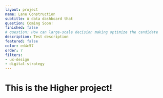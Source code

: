 ```yaml
---
layout: project
name: Lane Construction
subtitle: A data dashboard that
question: Coming Soon!
finished: false
# question: How can large-scale decision making optimize the candidate selection process?
description: Test description
featured: false
color: ed4c57
order: 7
filters:
- ux-design
- digital-strategy
---
```


<h1>This is the Higher project!</h1>